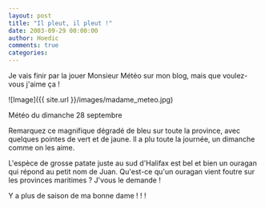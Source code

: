 ```yaml
---
layout: post
title: "Il pleut, il pleut !"
date: 2003-09-29 00:00:00
author: Hoedic
comments: true
categories: 
---
```



Je vais finir par la jouer Monsieur Météo sur mon blog, mais que voulez-vous j'aime ça !

![Image]({{ site.url }}/images/madame_meteo.jpg)
<div class="photoattrib">Météo du dimanche 28 septembre</div>



Remarquez ce magnifique dégradé de bleu sur toute la province, avec quelques pointes de vert et de jaune. Il a plu toute la journée, un dimanche comme on les aime.

L'espèce de grosse patate juste au sud d'Halifax est bel et bien un ouragan qui répond au petit nom de Juan. Qu'est-ce qu'un ouragan vient foutre sur les provinces maritimes ? J'vous le demande !

Y a plus de saison de ma bonne dame ! ! !